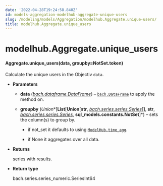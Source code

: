 ```yaml
---
date: '2022-04-28T19:24:58.840Z'
id: models-aggregation-modelhub-aggregate-unique-users
slug: /modeling/models/Aggregation/modelhub.Aggregate.unique-users/
title: modelhub.Aggregate.unique_users
---
```


# modelhub.Aggregate.unique_users


#### Aggregate.unique_users(data, groupby=NotSet.token)
Calculate the unique users in the Objectiv `data`.


* **Parameters**

    
    * **data** ([*bach.dataframe.DataFrame*](/docs/modeling/bach/api-reference/DataFrame/bach.DataFrame/#bach.DataFrame)) – [`bach.DataFrame`](/docs/modeling/bach/api-reference/DataFrame/bach.DataFrame/#bach.DataFrame) to apply the method on.


    * **groupby** (*Union**[**List**[**Union**[**str**, *[*bach.series.series.Series*](/docs/modeling/bach/api-reference/Series/bach.Series/#bach.Series)*]**]**, **str**, *[*bach.series.series.Series*](/docs/modeling/bach/api-reference/Series/bach.Series/#bach.Series)*, **sql_models.constants.NotSet**]*) – sets the column(s) to group by.


        * if not_set it defaults to using [`ModelHub.time_agg`](/docs/modeling/modelhub-api-reference/ModelHub/modelhub.ModelHub.time-agg/#modelhub.ModelHub.time-agg).


        * if None it aggregates over all data.




* **Returns**

    series with results.



* **Return type**

    bach.series.series_numeric.SeriesInt64


<!-- !! processed by numpydoc !! -->
